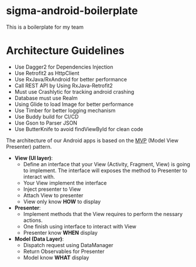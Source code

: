 # sigma-android-boilerplate
This is a boilerplate for my team

# Architecture Guidelines

* Use Dagger2 for Dependencies Injection
* Use Retrofit2 as HttpClient
* Use RxJava/RxAndroid for better performance
* Call REST API by Using RxJava-Retrofit2
* Must use Crashlytic for tracking android crashing
* Database must use Realm
* Using Glide to load Image for better performance
* Use Timber for better logging mechanism
* Use Buddy build for CI/CD
* Use Gson to Parser JSON 
* Use ButterKnife to avoid findViewById for clean code

The architecture of our Android apps is based on the [MVP](https://en.wikipedia.org/wiki/Model%E2%80%93view%E2%80%93presenter) (Model View Presenter) pattern.

* __View (UI layer)__: 
    * Define an interface that your View (Activity, Fragment, View) is going to implement. The interface will exposes the method to Presenter to interact with.
    * Your View implement the interface
    * Inject presenter to View
    * Attach View to presenter
    * View only know __HOW__ to display
* __Presenter__: 
    * Implement methods that the View requires to perform the nessary actions.
    * One finish using interface to interact with View
    * Presenter know __WHEN__ display
* __Model (Data Layer)__: 
    * Dispatch request using DataManager
    * Return Observables for Presenter
    * Model know __WHAT__ display


